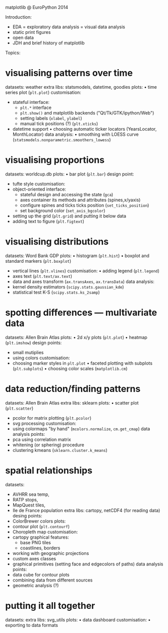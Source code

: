 matplotlib @ EuroPython 2014

Introduction:

  * EDA = exploratory data analysis = visual data analysis
  * static print figures
  * open data
  * JDH and brief history of matplotlib

Topics:

# visualising patterns over time

datasets: weather
extra libs: statsmodels, datetime, goodies 
plots:
  • time series plot (`plt.plot`)
customisation:
  * stateful interface:
     - `plt.*` interface
     - `plt.show()` and matplotlib backends ("Qt/Tk/GTK/ipython/Web")
     - setting labels (`xlabel`, `ylabel`)
     - manual tick positions (?) (`plt.xticks`)
  * datetime support
  • choosing automatic ticker locators (YearsLocator, MonthLocator)
data analysis:
  • smoothing with LOESS curve (`statsmodels.nonparametric.smoothers_lowess`)

# visualising proportions

datasets: worldcup.db
plots:
  • bar plot (`plt.bar`)
design point:
   * tufte style
customisation:
  * object-oriented interface:
     * stateful design and accessing the state (`gca`)
     * axes container its methods and attributes (spines,x/yaxis)
     * configure spines and ticks ticks position (`set_ticks_position`)
     * set background color (`set_axis_bgcolor`)
  * setting up the grid (`plt.grid`) and putting it below data
  * adding text to figure (`plt.figtext`)

# visualising distributions

datasets: Word Bank GDP
plots:
  • histogram (`plt.hist`)
  • boxplot and standard markers (`plt.boxplot`)
  * vertical lines (`plt.vlines`)
customisation:
  • adding legend (`plt.legend`)
  * axes text (`plt.text/ax.text`)
  * data and axes transform (`ax.transAxes`, `ax.transData`)
data analysis:
  * kernel density estimators (`scipy.stats.gaussian_kde`)
  * statistical test K-S (`scipy.stats.ks_2samp`)

# spotting differences — multivariate data 

datasets: Allen Brain Atlas
plots:
  • 2d x/y plots (`plt.plot`)
  • heatmap (`plt.imshow`)
design points:
  * small mutiplies
  * using colors
customisation: 
  * choosing marker styles in `plt.plot`
  • faceted plotting with subplots (`plt.subplots`)
  • choosing color scales (`matplotlib.cm`)

# data reduction/finding patterns 

datasets: Allen Brain Atlas
extra libs: sklearn
plots:
  • scatter plot (`plt.scatter`)
  * pcolor for matrix plotting (`plt.pcolor`)
  * svg processing
customisation:
  * using colormaps "by hand" (`mcolors.normalize`, `cm.get_cmap`)
data analysis points:
  * pca using correlation matrix
  * whitening (or sphering) procedure
  * clustering kmeans (`sklearn.cluster.k_means`)

# spatial relationships

datasets: 
   * AVHRR sea temp,
   * RATP stops,
   * MapQuest tiles,
   * Ile de France population
extra libs: cartopy, netCDF4 (for reading data)
desing points:
   * ColorBrewer colors
plots:
   * contour plot (`plt.contourf`)
   * Choropleth map 
customisation:
   * cartopy graphical features:
       * base PNG tiles
       * coastlines, borders
   * working with geographic projections
   * custom axes classes 
   * graphical primitives (setting face and edgecolors of paths)
data analysis points:
   * data cube for contour plots
   * combining data from different sources
   * geometric analysis (?)

# putting it all together

datasets:
extra libs: svg_utils
plots:
  • data dashboard
customisation:
  • exporting to data formats
